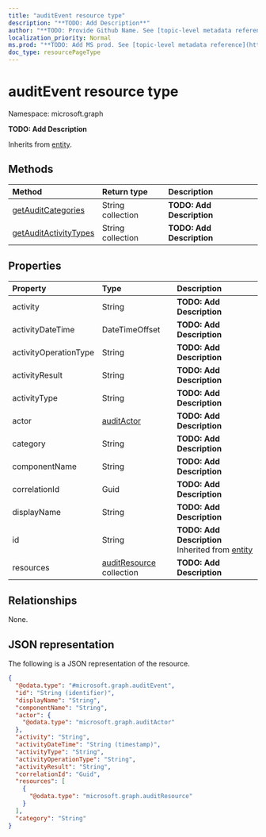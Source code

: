```yaml
---
title: "auditEvent resource type"
description: "**TODO: Add Description**"
author: "**TODO: Provide Github Name. See [topic-level metadata reference](https://msgo.azurewebsites.net/add/document/guidelines/metadata.html#topic-level-metadata)**"
localization_priority: Normal
ms.prod: "**TODO: Add MS prod. See [topic-level metadata reference](https://msgo.azurewebsites.net/add/document/guidelines/metadata.html#topic-level-metadata)**"
doc_type: resourcePageType
---
```


# auditEvent resource type


Namespace: microsoft.graph

**TODO: Add Description**


Inherits from [entity](../resources/entity.md).

## Methods
|Method|Return type|Description|
|:---|:---|:---|
|[getAuditCategories](../api/auditevent-getauditcategories.md)|String collection|**TODO: Add Description**|
|[getAuditActivityTypes](../api/auditevent-getauditactivitytypes.md)|String collection|**TODO: Add Description**|

## Properties
|Property|Type|Description|
|:---|:---|:---|
|activity|String|**TODO: Add Description**|
|activityDateTime|DateTimeOffset|**TODO: Add Description**|
|activityOperationType|String|**TODO: Add Description**|
|activityResult|String|**TODO: Add Description**|
|activityType|String|**TODO: Add Description**|
|actor|[auditActor](../resources/auditactor.md)|**TODO: Add Description**|
|category|String|**TODO: Add Description**|
|componentName|String|**TODO: Add Description**|
|correlationId|Guid|**TODO: Add Description**|
|displayName|String|**TODO: Add Description**|
|id|String|**TODO: Add Description** Inherited from [entity](../resources/entity.md)|
|resources|[auditResource](../resources/auditresource.md) collection|**TODO: Add Description**|

## Relationships
None.

## JSON representation
The following is a JSON representation of the resource.
<!-- {
  "blockType": "resource",
  "keyProperty": "id",
  "@odata.type": "microsoft.graph.auditEvent",
  "baseType": "microsoft.graph.entity",
  "openType": false
}
-->
``` json
{
  "@odata.type": "#microsoft.graph.auditEvent",
  "id": "String (identifier)",
  "displayName": "String",
  "componentName": "String",
  "actor": {
    "@odata.type": "microsoft.graph.auditActor"
  },
  "activity": "String",
  "activityDateTime": "String (timestamp)",
  "activityType": "String",
  "activityOperationType": "String",
  "activityResult": "String",
  "correlationId": "Guid",
  "resources": [
    {
      "@odata.type": "microsoft.graph.auditResource"
    }
  ],
  "category": "String"
}
```

